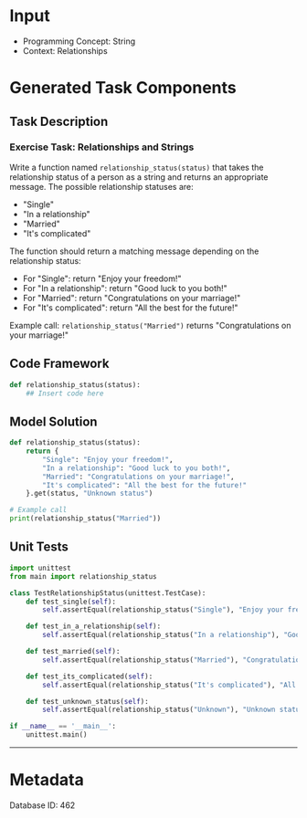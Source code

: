 # Input
- Programming Concept: String
- Context: Relationships

# Generated Task Components
## Task Description
### Exercise Task: Relationships and Strings

Write a function named `relationship_status(status)` that takes the relationship status of a person as a string and returns an appropriate message. The possible relationship statuses are:

- "Single"
- "In a relationship"
- "Married"
- "It's complicated"

The function should return a matching message depending on the relationship status:

- For "Single": return "Enjoy your freedom!"
- For "In a relationship": return "Good luck to you both!"
- For "Married": return "Congratulations on your marriage!"
- For "It's complicated": return "All the best for the future!"

Example call: `relationship_status("Married")` returns "Congratulations on your marriage!"

## Code Framework
```python
def relationship_status(status):
    ## Insert code here
```

## Model Solution
```python
def relationship_status(status):
    return {
        "Single": "Enjoy your freedom!",
        "In a relationship": "Good luck to you both!",
        "Married": "Congratulations on your marriage!",
        "It's complicated": "All the best for the future!"
    }.get(status, "Unknown status")

# Example call
print(relationship_status("Married"))
```

## Unit Tests
```python
import unittest
from main import relationship_status

class TestRelationshipStatus(unittest.TestCase):
    def test_single(self):
        self.assertEqual(relationship_status("Single"), "Enjoy your freedom!")

    def test_in_a_relationship(self):
        self.assertEqual(relationship_status("In a relationship"), "Good luck to you both!")

    def test_married(self):
        self.assertEqual(relationship_status("Married"), "Congratulations on your marriage!")

    def test_its_complicated(self):
        self.assertEqual(relationship_status("It's complicated"), "All the best for the future!")

    def test_unknown_status(self):
        self.assertEqual(relationship_status("Unknown"), "Unknown status")

if __name__ == '__main__':
    unittest.main()
```
___
# Metadata
Database ID: 462
